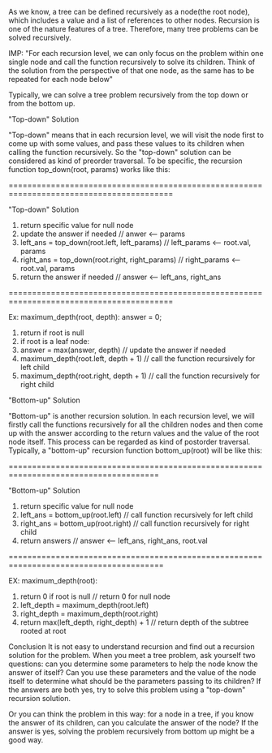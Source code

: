 As we know, a tree can be defined recursively as a node(the root node), which includes a value and a list of references to other nodes. Recursion is one of the nature features of a tree. Therefore, many tree problems can be solved recursively. 

IMP: "For each recursion level, we can only focus on the problem within one single node and call the function recursively to solve its children. Think of the solution from the perspective of that one node, as the same has to be repeated for each node below" 

Typically, we can solve a tree problem recursively from the top down or from the bottom up.

"Top-down" Solution

"Top-down" means that in each recursion level, we will visit the node first to come up with some values, and pass these values to its children when calling the function recursively. So the "top-down" solution can be considered as kind of preorder traversal. To be specific, the recursion function top_down(root, params) works like this:

=========================================================================================

"Top-down" Solution

1. return specific value for null node
2. update the answer if needed                      // anwer <-- params
3. left_ans = top_down(root.left, left_params)      // left_params <-- root.val, params
4. right_ans = top_down(root.right, right_params)   // right_params <-- root.val, params 
5. return the answer if needed                      // answer <-- left_ans, right_ans

=========================================================================================


Ex: maximum_depth(root, depth):
answer = 0;
1. return if root is null
2. if root is a leaf node:
3. answer = max(answer, depth)              // update the answer if needed
4. maximum_depth(root.left, depth + 1)      // call the function recursively for left child
5. maximum_depth(root.right, depth + 1)     // call the function recursively for right child



"Bottom-up" Solution

"Bottom-up" is another recursion solution. In each recursion level, we will firstly call the functions recursively for all the children nodes and then come up with the answer according to the return values and the value of the root node itself. This process can be regarded as kind of postorder traversal. Typically, a "bottom-up" recursion function bottom_up(root) will be like this:

======================================================================================

"Bottom-up" Solution

1. return specific value for null node
2. left_ans = bottom_up(root.left)          // call function recursively for left child
3. right_ans = bottom_up(root.right)        // call function recursively for right child
4. return answers                           // answer <-- left_ans, right_ans, root.val

=======================================================================================

EX: maximum_depth(root):

1. return 0 if root is null                 // return 0 for null node
2. left_depth = maximum_depth(root.left)
3. right_depth = maximum_depth(root.right)
4. return max(left_depth, right_depth) + 1  // return depth of the subtree rooted at root

Conclusion
It is not easy to understand recursion and find out a recursion solution for the problem.
When you meet a tree problem, ask yourself two questions: can you determine some parameters to help the node know the answer of itself? Can you use these parameters and the value of the node itself to determine what should be the parameters passing to its children? If the answers are both yes, try to solve this problem using a "top-down" recursion solution.

Or you can think the problem in this way: for a node in a tree, if you know the answer of its children, can you calculate the answer of the node? If the answer is yes, solving the problem recursively from bottom up might be a good way.

